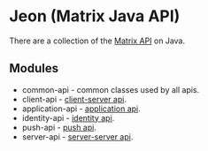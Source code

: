 # Jeon (Matrix Java API)

There are a collection of the [Matrix API](https://matrix.org/docs/spec) on Java.

## Modules

* common-api - common classes used by all apis.
* client-api - [client-server api](https://matrix.org/docs/spec/client_server/r0.4.0.html).
* application-api - [application api](https://matrix.org/docs/spec/application_service/r0.1.0.html).
* identity-api - [identity api](https://matrix.org/docs/spec/identity_service/r0.1.0.html).
* push-api - [push api](https://matrix.org/docs/spec/push_gateway/r0.1.0.html).
* server-api - [server-server api](https://matrix.org/docs/spec/server_server/r0.1.1.html).

